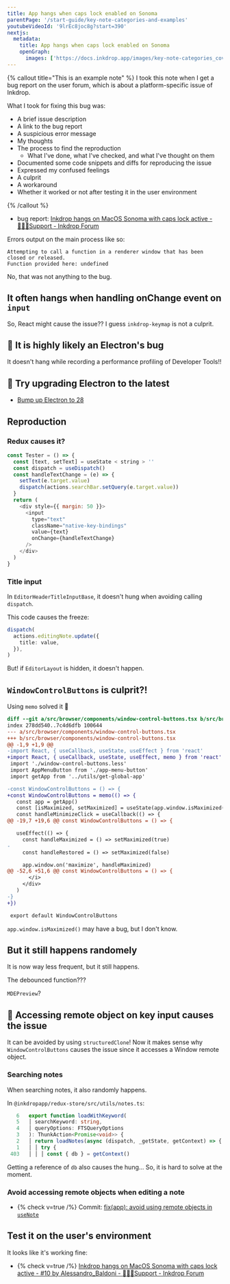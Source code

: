 ```yaml
---
title: App hangs when caps lock enabled on Sonoma
parentPage: '/start-guide/key-note-categories-and-examples'
youtubeVideoId: '9lrEc8joc8g?start=390'
nextjs:
  metadata:
    title: App hangs when caps lock enabled on Sonoma
    openGraph:
      images: ['https://docs.inkdrop.app/images/key-note-categories_cover.png']
---
```


{% callout title="This is an example note" %}
I took this note when I get a bug report on the user forum, which is about a platform-specific issue of Inkdrop.

What I took for fixing this bug was:

- A brief issue description
- A link to the bug report
- A suspicious error message
- My thoughts
- The process to find the reproduction
  - What I've done, what I've checked, and what I've thought on them
- Documented some code snippets and diffs for reproducing the issue
- Expressed my confused feelings
- A culprit
- A workaround
- Whether it worked or not after testing it in the user environment

{% /callout %}

- bug report: [Inkdrop hangs on MacOS Sonoma with caps lock active - 💁🏻‍♂️Support - Inkdrop Forum](https://forum.inkdrop.app/t/inkdrop-hangs-on-macos-sonoma-with-caps-lock-active/4347)

Errors output on the main process like so:

```
Attempting to call a function in a renderer window that has been closed or released.
Function provided here: undefined
```

No, that was not anything to the bug.

## It often hangs when handling onChange event on `input`

So, React might cause the issue??
I guess `inkdrop-keymap` is not a culprit.

## 🤔 It is highly likely an Electron's bug

It doesn't hang while recording a performance profiling of Developer Tools!!

## 👀 Try upgrading Electron to the latest

- [Bump up Electron to 28](inkdrop://note/w_9nD08LC)

## Reproduction

### Redux causes it?

```js
const Tester = () => {
  const [text, setText] = useState < string > ''
  const dispatch = useDispatch()
  const handleTextChange = (e) => {
    setText(e.target.value)
    dispatch(actions.searchBar.setQuery(e.target.value))
  }
  return (
    <div style={{ margin: 50 }}>
      <input
        type="text"
        className="native-key-bindings"
        value={text}
        onChange={handleTextChange}
      />
    </div>
  )
}
```

### Title input

In `EditorHeaderTitleInputBase`, it doesn't hung when avoiding calling `dispatch`.

This code causes the freeze:

```ts
dispatch(
  actions.editingNote.update({
    title: value,
  }),
)
```

But! if `EditorLayout` is hidden, it doesn't happen.

## `WindowControlButtons` is culprit?!

Using `memo` solved it 🤯

```diff
diff --git a/src/browser/components/window-control-buttons.tsx b/src/browser/components/window-control-buttons.tsx
index 278dd540..7c4d6dfb 100644
--- a/src/browser/components/window-control-buttons.tsx
+++ b/src/browser/components/window-control-buttons.tsx
@@ -1,9 +1,9 @@
-import React, { useCallback, useState, useEffect } from 'react'
+import React, { useCallback, useState, useEffect, memo } from 'react'
 import './window-control-buttons.less'
 import AppMenuButton from './app-menu-button'
 import getApp from '../utils/get-global-app'

-const WindowControlButtons = () => {
+const WindowControlButtons = memo(() => {
   const app = getApp()
   const [isMaximized, setMaximized] = useState(app.window.isMaximized())
   const handleMinimizeClick = useCallback(() => {
@@ -19,7 +19,6 @@ const WindowControlButtons = () => {

   useEffect(() => {
     const handleMaximized = () => setMaximized(true)
-
     const handleRestored = () => setMaximized(false)

     app.window.on('maximize', handleMaximized)
@@ -52,6 +51,6 @@ const WindowControlButtons = () => {
       </i>
     </div>
   )
-}
+})

 export default WindowControlButtons
```

`app.window.isMaximized()` may have a bug, but I don't know.

## But it still happens randomely

It is now way less frequent, but it still happens.

The debounced function???

`MDEPreview`?

## 🐞 Accessing remote object on key input causes the issue

It can be avoided by using `structuredClone`!
Now it makes sense why `WindowControlButtons` causes the issue since it accesses a Window remote object.

### Searching notes

When searching notes, it also randomly happens.

In `@inkdropapp/redux-store/src/utils/notes.ts`:

```ts
   6   export function loadWithKeyword(
   5   │ searchKeyword: string,
   4   │ queryOptions: FTSQueryOptions
   3   ): ThunkAction<Promise<void>> {
   2   │ return loadNotes(async (dispatch, _getState, getContext) => {
   1   │ │ try {
 403   │ │ │ const { db } = getContext()
```

Getting a reference of `db` also causes the hung...
So, it is hard to solve at the moment.

### Avoid accessing remote objects when editing a note

- {% check v=true /%} Commit: [fix(app): avoid using remote objects in `useNote`](https://github.com/inkdropapp/desktop/commit/3d3d0e63562bbfafefc31be0e97d4897605a23f3)

## Test it on the user's environment

It looks like it's working fine:

- {% check v=true /%} [Inkdrop hangs on MacOS Sonoma with caps lock active - #10 by Alessandro_Baldoni - 💁🏻‍♂️Support - Inkdrop Forum](https://forum.inkdrop.app/t/inkdrop-hangs-on-macos-sonoma-with-caps-lock-active/4347/10?u=craftzdog)
